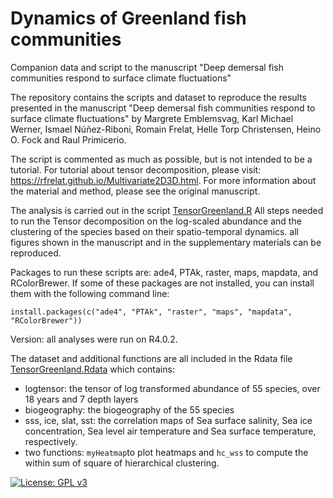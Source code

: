 # Dynamics of Greenland fish communities
 Companion data and script to the manuscript "Deep demersal fish communities respond to surface climate fluctuations"

The repository contains the scripts and dataset to reproduce the results presented in the manuscript "Deep demersal fish communities respond to surface climate fluctuations" by Margrete Emblemsvag, Karl Michael Werner, Ismael Núñez-Riboni, Romain Frelat, Helle Torp Christensen, Heino O. Fock and Raul Primicerio.



The script is commented as much as possible, but is not intended to be a tutorial. For tutorial about tensor decomposition, please visit: https://rfrelat.github.io/Multivariate2D3D.html. For more information about the material and method, please see the original manuscript.



The analysis is carried out in the script [TensorGreenland.R](https://github.com/rfrelat/NorthSeaFoodWeb/raw/main/TensorGreenland.R) All steps needed to run the Tensor decomposition on the log-scaled abundance and the clustering of the species based on their spatio-temporal dynamics. all figures shown in the manuscript and in the supplementary materials can be reproduced.



Packages to run these scripts are: ade4, PTAk, raster, maps, mapdata, and RColorBrewer. If some of these packages are not installed, you can install them with the following command line:

```{r}
install.packages(c("ade4", "PTAk", "raster", "maps", "mapdata", "RColorBrewer"))
```

Version: all analyses were run on R4.0.2.



The dataset and additional functions are all included in the Rdata file [TensorGreenland.Rdata](https://github.com/rfrelat/NorthSeaFoodWeb/raw/main/TensorNorthSea.Rdata) which contains:

- logtensor: the tensor of log transformed abundance of 55 species, over 18 years and 7 depth layers
- biogeography: the biogeography of the 55 species
- sss, ice, slat, sst: the correlation maps of Sea surface salinity, Sea ice concentration, Sea level air temperature and Sea surface temperature, respectively.
- two functions: `myHeatmap`to plot heatmaps and `hc_wss` to compute the within sum of square of hierarchical clustering.





[![License: GPL v3](https://img.shields.io/badge/License-GPLv3-blue.svg)](https://www.gnu.org/licenses/gpl-3.0)